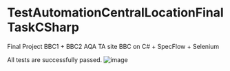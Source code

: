 # TestAutomationCentralLocationFinalTaskCSharp
Final Project BBC1 + BBC2 AQA TA site BBC on C# + SpecFlow + Selenium

All tests are successfully passed.
![image](https://user-images.githubusercontent.com/55757671/170799053-fd7638e3-d97f-4acf-b6be-12c8565dd05f.png)

